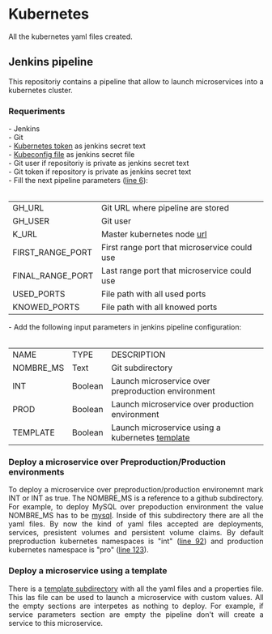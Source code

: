 <h1> Kubernetes</h1>
<p align="justify">All the kubernetes yaml files created.</p>

<h2>Jenkins pipeline</h2>
<p align="justify">This repositoriy contains a pipeline that allow to launch microservices into a kubernetes cluster.</p>

<h3>Requeriments</h3>
- Jenkins<br>
- Git<br>
- <a href="https://kubernetes.io/docs/reference/setup-tools/kubeadm/kubeadm-token/">Kubernetes token</a> as jenkins secret text<br>
- <a href="https://kubernetes.io/docs/concepts/configuration/organize-cluster-access-kubeconfig/">Kubeconfig file</a> as jenkins secret file<br>
- Git user if repositoriy is private as jenkins secret text</br>
- Git token if repository is private as jenkins secret text</br>
- Fill the next pipeline parameters (<a href="https://github.com/MartiMarch/Kubernetes/blob/main/Jenkinsfile">line 6</a>):</br><br>
<table>
  <tr>
    <td>GH_URL</td>
    <td>Git URL where pipeline are stored</td>
  </tr>
  <tr>
    <td>GH_USER</td>
    <td>Git user</td>
  </tr>
  <tr>
    <td>K_URL</td>
    <td>Master kubernetes node <a href="https://kubernetes.io/docs/reference/kubectl/cheatsheet/#kubectl-context-and-configuration">url</a></td>
  </tr>
  <tr>
    <td>FIRST_RANGE_PORT</td>
    <td>First range port that microservice could use</td>
  </tr>
  <tr>
    <td>FINAL_RANGE_PORT</td>
    <td>Last range port that microservice could use</td>
  </tr>
  <tr>
    <td>USED_PORTS</td>
    <td>File path with all used ports</td>
  </tr>
  <tr>
    <td>KNOWED_PORTS</td>
    <td>File path with all knowed ports</td>
  </tr>
</table>
- Add the following input parameters in jenkins pipeline configuration:<br><br>
<table>
  <tr>
    <td>NAME</td>
    <td>TYPE</td>
    <td>DESCRIPTION</td>
  </tr>
  <tr>
    <td>NOMBRE_MS</td>
    <td>Text</td>
    <td>Git subdirectory</td>
  </tr>
  <tr>
    <td>INT</td>
    <td>Boolean</td>
    <td>Launch microservice over preproduction environment</td>
  </tr>
  <tr>
    <td>PROD</td>
    <td>Boolean</td>
    <td>Launch microservice over production environment</td>
  </tr>
  <tr>
    <td>TEMPLATE</td>
    <td>Boolean</td>
    <td>Launch microservice using a kubernetes <a href="https://github.com/MartiMarch/Kubernetes/tree/main/template">template</a></td>
  </tr>
</table>
<h3>Deploy a microservice over Preproduction/Production environments</h3>
<p align="justify">To deploy a microservice over preproduction/production environemnt mark INT or INT as true. The NOMBRE_MS is a reference to a github subdirectory. For example, to deploy MySQL over prepoduction environment the value NOMBRE_MS has to be <a href="https://github.com/MartiMarch/Kubernetes/tree/main/mysql">mysql</a>. Inside of this subdirectory there are all the yaml files. By now the kind of yaml files accepted are deployments, services, presistent volumes and persistent volume claims. By default preproduction kubernetes namespaces is "int" (<a href="https://github.com/MartiMarch/Kubernetes/blob/main/Jenkinsfile">line 92</a>) and production kubernetes namespace is "pro" (<a href="https://github.com/MartiMarch/Kubernetes/blob/main/Jenkinsfile">line 123</a>).</p>
<h3>Deploy a microservice using a template</h3>
<p align="justify">There is a <a href="https://github.com/MartiMarch/Kubernetes/tree/main/template">template subdirectory</a> with all the yaml files and a properties file. This las file can be used to launch a microservice with custom values. All the empty sections are interpetes as nothing to deploy. For example, if service parameters section are empty the pipeline don't will create a service to this microservice.</p>
